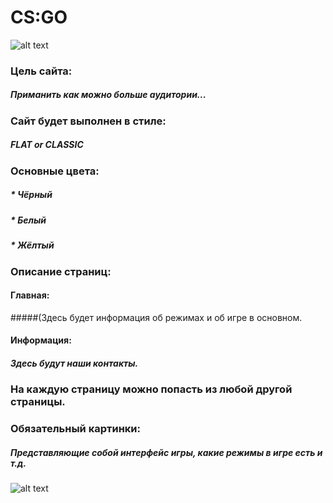 # CS:GO
![alt text][logo]

[logo]: https://i.ytimg.com/vi/k043W5T-xgE/maxresdefault.jpg
### Цель сайта:
##### Приманить как можно больше аудитории...
### Сайт будет выполнен в стиле:
##### FLAT or CLASSIC
### Основные цвета:
##### * Чёрный
##### * Белый
##### * Жёлтый
### Описание страниц:
#### Главная:
#####(Здесь будет информация об режимах и об игре в основном.
#### Информация:
##### Здесь будут наши контакты.
### На каждую страницу можно попасть из любой другой страницы.
### Обязательный картинки:
##### Представляющие собой интерфейс игры, какие режимы в игре есть и т.д.
![alt text][gogo]

[gogo]: https://sun9-67.userapi.com/c824409/v824409711/16e854/Fmb98eWGTzE.jpg
